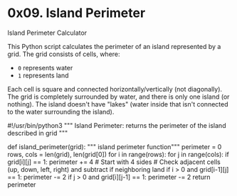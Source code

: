 # 0x09. Island Perimeter

Island Perimeter Calculator

This Python script calculates the perimeter of an island represented by a grid. The grid consists of cells, where:

- `0` represents water
- `1` represents land

Each cell is square and connected horizontally/vertically (not diagonally). The grid is completely surrounded by water, and there is only one island (or nothing). The island doesn't have "lakes" (water inside that isn't connected to the water surrounding the island).


#!/usr/bin/python3
"""
Island Perimeter: returns the perimeter of the island  described in grid
"""


def island_perimeter(grid):
    """  island perimeter function"""
    perimeter = 0
    rows, cols = len(grid), len(grid[0])
    for i in range(rows):
        for j in range(cols):
            if grid[i][j] == 1:
                perimeter += 4  # Start with 4 sides
                # Check adjacent cells (up, down, left, right) and subtract if neighboring land
                if i > 0 and grid[i-1][j] == 1:
                    perimeter -= 2
                if j > 0 and grid[i][j-1] == 1:
                    perimeter -= 2
    return perimeter
